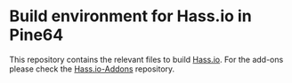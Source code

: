 # Build environment for Hass.io in Pine64

This repository contains the relevant files to build [Hass.io](https://github.com/home-assistant/hassio). For the add-ons please check the [Hass.io-Addons](https://github.com/home-assistant/hassio-addons) repository.


